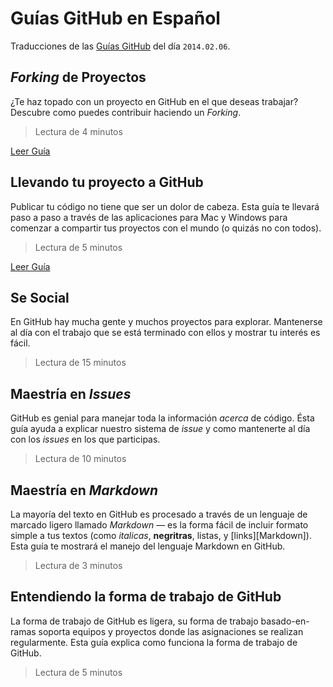 Guías GitHub en Español
=======================

Traducciones de las [Guías GitHub][Guias_GitHub_EN] del día `2014.02.06`.

 [Guias_GitHub_EN]: http://guides.github.com/

## _Forking_ de Proyectos ##

¿Te haz topado con un proyecto en GitHub en el que deseas trabajar? Descubre como puedes contribuir haciendo un _Forking_.

> Lectura de 4 minutos

[Leer Guía](forking.md)


## Llevando tu proyecto a GitHub ##

Publicar tu código no tiene que ser un dolor de cabeza. Esta guía te llevará paso a paso a través de las aplicaciones para Mac y Windows para comenzar a compartir tus proyectos con el mundo (o quizás no con todos).

> Lectura de 5 minutos

[Leer Guía](desktop.md)


## Se Social ##

En GitHub hay mucha gente y muchos proyectos para explorar. Mantenerse al día con el trabajo que se está terminado con ellos y mostrar tu interés es fácil.

> Lectura de 15 minutos


## Maestría en _Issues_ ##

GitHub es genial para manejar toda la información _acerca_ de código. Ésta guía ayuda a explicar nuestro sistema de _issue_ y como mantenerte al día con los _issues_ en los que participas.

> Lectura de 10 minutos


## Maestría en _Markdown_ ##

La mayoría del texto en GitHub es procesado a través de un lenguaje de marcado ligero llamado _Markdown_ — es la forma fácil de incluir formato simple a tus textos (como _italicas_, __negritras__, listas, y [links][Markdown]). Esta guía te mostrará el manejo del lenguaje Markdown en GitHub.

> Lectura de 3 minutos


## Entendiendo la forma de trabajo de GitHub ##

La forma de trabajo de GitHub es ligera, su forma de trabajo basado-en-ramas soporta equipos y proyectos donde las asignaciones se realizan regularmente. Esta guía explica como funciona la forma de trabajo de GitHub.

> Lectura de 5 minutos